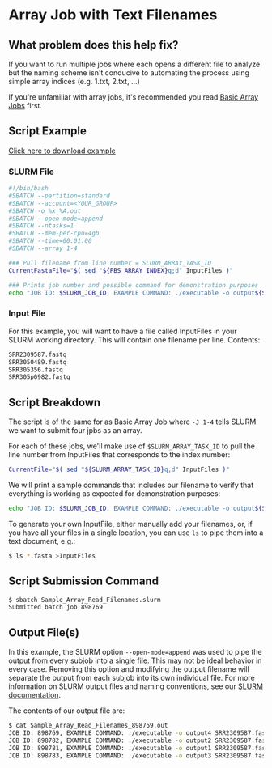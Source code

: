 # Array Job with Text Filenames
## What problem does this help fix?
If you want to run multiple jobs where each opens a different file to analyze but the naming scheme isn't conducive to automating the process using simple array indices (e.g. 1.txt, 2.txt, ...)

If you're unfamiliar with array jobs, it's recommended you read [Basic Array Jobs](../Basic-Array-Job) first.

## Script Example
[Click here to download example]()

### SLURM File
 ```bash
 #!/bin/bash
#SBATCH --partition=standard
#SBATCH --account=<YOUR_GROUP>
#SBATCH -o %x_%A.out
#SBATCH --open-mode=append
#SBATCH --ntasks=1
#SBATCH --mem-per-cpu=4gb
#SBATCH --time=00:01:00
#SBATCH --array 1-4

### Pull filename from line number = SLURM_ARRAY_TASK_ID
CurrentFastaFile="$( sed "${PBS_ARRAY_INDEX}q;d" InputFiles )"

### Prints job number and possible command for demonstration purposes
echo "JOB ID: $SLURM_JOB_ID, EXAMPLE COMMAND: ./executable -o output${SLURM_ARRAY_TASK_ID} ${CurrentFastaFile}"
```
### Input File
For this example, you will want to have a file called InputFiles in your SLURM working directory. This will contain one filename per line. Contents:
```bash
SRR2309587.fastq
SRR3050489.fastq
SRR305356.fastq
SRR305p0982.fastq
```

## Script Breakdown
The script is of the same for as Basic Array Job where ```-J 1-4``` tells SLURM we want to submit four jpbs as an array.

For each of these jobs, we'll make use of ```$SLURM_ARRAY_TASK_ID``` to pull the line number from InputFiles that corresponds to the index number:
```bash
CurrentFile="$( sed "${SLURM_ARRAY_TASK_ID}q;d" InputFiles )"
```
We will print a sample commands that includes our filename to verify that everything is working as expected for demonstration purposes:
```bash
echo "JOB ID: $SLURM_JOB_ID, EXAMPLE COMMAND: ./executable -o output${SLURM_ARRAY_TASK_ID} ${CurrentFastaFile}"
```
To generate your own InputFile, either manually add your filenames, or, if you have all your files in a single location, you can use ```ls``` to pipe them into a text document, e.g.:
```bash
$ ls *.fasta >InputFiles
```

## Script Submission Command
```bash
$ sbatch Sample_Array_Read_Filenames.slurm 
Submitted batch job 898769
```

## Output File(s)
In this example, the SLURM option ```--open-mode=append``` was used to pipe the output from every subjob into a single file. This may not be ideal behavior in every case. Removing this option and modifying the output filename will separate the output from each subjob into its own individual file. For more information on SLURM output files and naming conventions, see our [SLURM documentation](https://public.confluence.arizona.edu/pages/viewpage.action?pageId=93160866).

The contents of our output file are: 
```bash
$ cat Sample_Array_Read_Filenames_898769.out 
JOB ID: 898769, EXAMPLE COMMAND: ./executable -o output4 SRR2309587.fastq
JOB ID: 898782, EXAMPLE COMMAND: ./executable -o output2 SRR2309587.fastq
JOB ID: 898781, EXAMPLE COMMAND: ./executable -o output1 SRR2309587.fastq
JOB ID: 898783, EXAMPLE COMMAND: ./executable -o output3 SRR2309587.fastq
```
